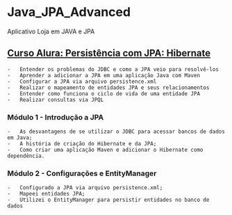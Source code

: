 # Java_JPA_Advanced

Aplicativo Loja em JAVA e JPA

## [Curso Alura: Persistência com JPA: Hibernate](https://cursos.alura.com.br/course/persistencia-jpa-introducao-hibernate)


```
-	Entender os problemas do JDBC e como a JPA veio para resolvê-los
-	Aprender a adicionar a JPA em uma aplicação Java com Maven
-	Configurar a JPA via arquivo persistence.xml
-	Realizar o mapeamento de entidades JPA e seus relacionamentos
-	Entender como funciona o ciclo de vida de uma entidade JPA
-	Realizar consultas via JPQL
```

### Módulo 1 - Introdução a JPA

```
-	As desvantagens de se utilizar o JDBC para acessar bancos de dados em Java;
-	A história de criação do Hibernate e da JPA;
-	Como criar uma aplicação Maven e adicionar o Hibernate como dependência.
```

### Módulo 2 - Configurações e EntityManager

```
-	Configurado a JPA via arquivo persistence.xml;
-	Mapeei entidades JPA;
-	Utilizei o EntityManager para persistir entidades no banco de dados
```

